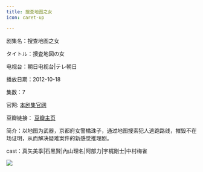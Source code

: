 ```yaml
---
title: 搜查地图之女
icon: caret-up

---
```


剧集名：搜查地图之女

タイトル：捜査地図の女

电视台：朝日电视台|テレ朝日

播放日期：2012-10-18

集数：7

官网: [本剧集官网](https://douga.tv-asahi.co.jp/program/13363-13362)

豆瓣链接： [豆瓣主页](https://movie.douban.com/subject/11629264/)


简介：以地图为武器，京都府女警橘珠子，通过地图搜索犯人逃跑路线，摧毁不在场证明，从而解决疑难案件的新感觉推理剧。 ​​​

cast：真矢美季|石黑賢|內山理名|阿部力|宇梶剛士|中村梅雀

![](https://listpic.tsgsanjiao.com/2012/2012scdtzn.jpg)